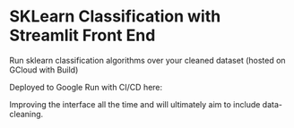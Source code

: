 # SKLearn Classification with Streamlit Front End
Run sklearn classification algorithms over your cleaned dataset (hosted on GCloud with Build)

Deployed to Google Run with CI/CD here:

Improving the interface all the time and will ultimately aim to include data-cleaning.


